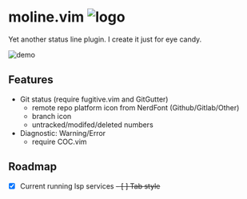 # moline.vim ![logo](https://user-images.githubusercontent.com/33030965/126333073-000140a3-0ab7-4d38-b775-e524615ce009.png)

Yet another status line plugin. I create it just for eye candy.

![demo](https://user-images.githubusercontent.com/33030965/165651248-77f56d9d-4ae6-4f38-8ea1-29065d5cd983.png)

## Features

- Git status (require fugitive.vim and GitGutter)
  - remote repo platform icon from NerdFont (Github/Gitlab/Other)
  - branch icon
  - untracked/modifed/deleted numbers
- Diagnostic: Warning/Error
  - require COC.vim

## Roadmap

- [x] Current running lsp services
~~- [ ] Tab style~~
